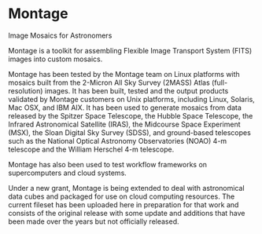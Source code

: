 Montage
=======

Image Mosaics for Astronomers

Montage is a toolkit for assembling Flexible Image Transport System
(FITS) images into custom mosaics.

Montage has been tested by the Montage team on Linux platforms
with mosaics built from the 2-Micron All Sky Survey (2MASS) Atlas
(full-resolution) images. It has been built, tested and the output
products validated by Montage customers on Unix platforms, including
Linux, Solaris, Mac OSX, and IBM AIX. It has been used to generate
mosaics from data released by the Spitzer Space Telescope, the
Hubble Space Telescope, the Infrared Astronomical Satellite (IRAS),
the Midcourse Space Experiment (MSX), the Sloan Digital Sky Survey
(SDSS), and ground-based telescopes such as the National Optical
Astronomy Observatories (NOAO) 4-m telescope and the William Herschel
4-m telescope.

Montage has also been used to test workflow frameworks on supercomputers
and cloud systems.

Under a new grant, Montage is being extended to deal with astronomical
data cubes and packaged for use on cloud computing resources.  The
current fileset has been uploaded here in preparation for that work
and consists of the original release with some update and additions
that have been made over the years but not officially released.
